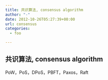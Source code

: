 ```yaml
---
title: 共识算法, consensus algorithm
author: "-"
date: 2012-10-26T05:27:39+00:00
url: consensus
categories:
  - foo

---
```

## 共识算法, consensus algorithm
PoW，PoS，DPoS，PBFT，Paxos，Raft 